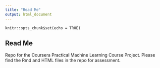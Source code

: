 ```yaml
---
title: "Read Me"
output: html_document
---
```


```{r setup, include=FALSE}
knitr::opts_chunk$set(echo = TRUE)
```

## Read Me
Repo for the Coursera Practical Machine Learning Course Project. Please find the Rmd and HTML files in the repo for assessment.
